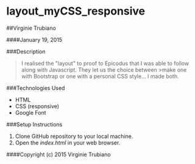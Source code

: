# layout_myCSS_responsive

##Virginie Trubiano 

####January 19, 2015

###Description

>I realised the "layout" to proof to Epicodus that I was able to follow along with Javascript. They let us the choice between >make one with Bootstrap or one with a personal CSS style... I made both.


###Technologies Used

* HTML
* CSS (responsive)
* Google Font

###Setup Instructions

1. Clone GitHub repository to your local machine.
1. Open the *index.html* in your web browser.

####Copyright (c) 2015 Virginie Trubiano
